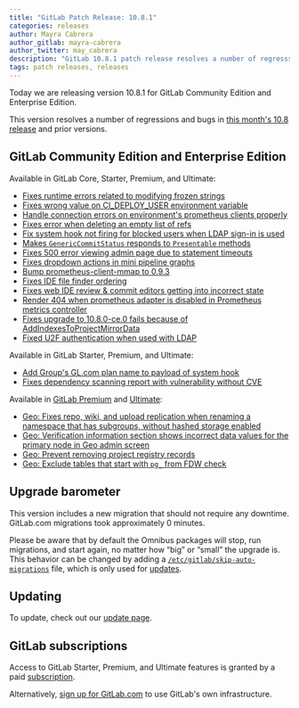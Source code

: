 ```yaml
---
title: "GitLab Patch Release: 10.8.1"
categories: releases
author: Mayra Cabrera
author_gitlab: mayra-cabrera
author_twitter: may_cabrera
description: "GitLab 10.8.1 patch release resolves a number of regresssions and bugs in 10.8 release."
tags: patch releases, releases
---
```


Today we are releasing version 10.8.1 for GitLab Community Edition and Enterprise Edition.

This version resolves a number of regressions and bugs in
[this month's 10.8 release](/releases/2018/05/22/gitlab-10-8-released/) and
prior versions.

## GitLab Community Edition and Enterprise Edition

Available in GitLab Core, Starter, Premium, and Ultimate:

- [Fixes runtime errors related to modifying frozen strings](https://gitlab.com/gitlab-org/gitlab-ce/merge_requests/19039)
- [Fixes wrong value on CI_DEPLOY_USER environment variable](https://gitlab.com/gitlab-org/gitlab-ce/merge_requests/19047)
- [Handle connection errors on environment's prometheus clients properly](https://gitlab.com/gitlab-org/gitlab-ce/merge_requests/18989)
- [Fixes error when deleting an empty list of refs](https://gitlab.com/gitlab-org/gitlab-ce/merge_requests/19053)
- [Fix system hook not firing for blocked users when LDAP sign-in is used](https://gitlab.com/gitlab-org/gitlab-ce/merge_requests/18930)
- [Makes `GenericCommitStatus` responds to `Presentable` methods](https://gitlab.com/gitlab-org/gitlab-ce/merge_requests/18979)
- [Fixes 500 error viewing admin page due to statement timeouts](https://gitlab.com/gitlab-org/gitlab-ce/merge_requests/18982)
- [Fixes dropdown actions in mini pipeline graphs](https://gitlab.com/gitlab-org/gitlab-ce/merge_requests/19029)
- [Bump prometheus-client-mmap to 0.9.3](https://gitlab.com/gitlab-org/gitlab-ce/merge_requests/19085)
- [Fixes IDE file finder ordering](https://gitlab.com/gitlab-org/gitlab-ce/merge_requests/18948)
- [Fixes web IDE review & commit editors getting into incorrect state](https://gitlab.com/gitlab-org/gitlab-ce/merge_requests/19038)
- [Render 404 when prometheus adapter is disabled in Prometheus metrics controller](https://gitlab.com/gitlab-org/gitlab-ce/merge_requests/19110)
- [Fixes upgrade to 10.8.0-ce.0 fails because of AddIndexesToProjectMirrorData](https://gitlab.com/gitlab-org/gitlab-ce/merge_requests/19109)
- [Fixed U2F authentication when used with LDAP](https://gitlab.com/gitlab-org/gitlab-ce/merge_requests/19115)

Available in GitLab Starter, Premium, and Ultimate:

- [Add Group's GL.com plan name to payload of system hook](https://gitlab.com/gitlab-org/gitlab-ee/merge_requests/5724)
- [Fixes dependency scanning report with vulnerability without CVE](https://gitlab.com/gitlab-org/gitlab-ee/merge_requests/5758)

Available in [GitLab Premium](/pricing/premium/) and [Ultimate](/pricing/ultimate/):

- [Geo: Fixes repo, wiki, and upload replication when renaming a namespace that has subgroups, without hashed storage enabled](https://gitlab.com/gitlab-org/gitlab-ee/merge_requests/5704)
- [Geo: Verification information section shows incorrect data values for the primary node in Geo admin screen](https://gitlab.com/gitlab-org/gitlab-ee/merge_requests/5722)
- [Geo: Prevent removing project registry records](https://gitlab.com/gitlab-org/gitlab-ee/merge_requests/5768)
- [Geo: Exclude tables that start with `pg_` from FDW check](https://gitlab.com/gitlab-org/gitlab-ee/merge_requests/5777)

## Upgrade barometer

This version includes a new migration that should not require any downtime.
GitLab.com migrations took approximately 0 minutes.

Please be aware that by default the Omnibus packages will stop, run migrations,
and start again, no matter how “big” or “small” the upgrade is. This behavior
can be changed by adding a [`/etc/gitlab/skip-auto-migrations`](http://docs.gitlab.com/omnibus/update/README.html) file,
which is only used for [updates](https://docs.gitlab.com/omnibus/update/README.html).

## Updating

To update, check out our [update page](/update/).

## GitLab subscriptions

Access to GitLab Starter, Premium, and Ultimate features is granted by a paid [subscription](/pricing/).

Alternatively, [sign up for GitLab.com](/pricing/#gitlab-com) to use GitLab's own infrastructure.

